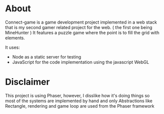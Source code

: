 # About
Connect-game is a game development project implemented in a web stack that is my second 
gamer related project for the web. ( the first one being MineHunter )
It features a puzzle game where the point is to fill the grid with elements.

It uses:
 - Node as a static server for testing
 - JavaScript for the code implementation using the javascript WebGL
 
# Disclaimer
This project is using Phaser, however,
I disslike how it's doing things so most of the systems
are implemented by hand and only Abstractions like Rectangle,
rendering and game loop are used from the Phaser framework